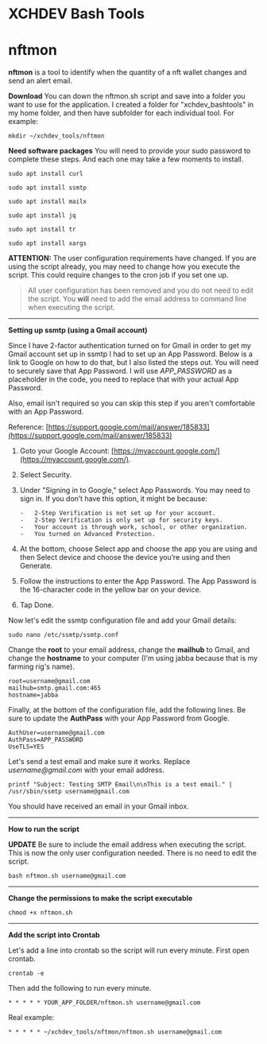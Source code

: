 # XCHDEV Bash Tools

# nftmon

**nftmon** is a tool to identify when the quantity of a nft wallet changes and send an alert email.

**Download**
You can down the nftmon.sh script and save into a folder you want to use for the application.
I created a folder for "xchdev_bashtools" in my home folder, and then have subfolder for each individual tool. For example:
```
mkdir ~/xchdev_tools/nftmon
```

**Need software packages**
You will need to provide your sudo password to complete these steps. And each one may take a few moments to install.

```
sudo apt install curl

sudo apt install ssmtp

sudo apt install mailx

sudo apt install jq

sudo apt install tr

sudo apt install xargs
```

**ATTENTION:** The user configuration requirements have changed. If you are using the script already, you may need to change how you execute the script. This could require changes to the cron job if you set one up.
> All user configuration has been removed and you do not need to edit the script. 
> You **will** need to add the email address to command line when executing the script.

---

**Setting up ssmtp (using a Gmail account)**

Since I have 2-factor authentication turned on for Gmail in order to get my Gmail account set up in ssmtp I had to set up an App Password. Below is a link to Google on how to do that, but I also listed the steps out. You will need to securely save that App Password. I will use  _APP_PASSWORD_  as a placeholder in the code, you need to replace that with your actual App Password.

Also, email isn't required so you can skip this step if you aren't comfortable with an App Password.

Reference:  [https://support.google.com/mail/answer/185833](https://support.google.com/mail/answer/185833)

1.  Goto your Google Account:  [https://myaccount.google.com/](https://myaccount.google.com/).
2.  Select Security.
3.  Under "Signing in to Google," select App Passwords. You may need to sign in. If you don’t have this option, it might be because:

        -   2-Step Verification is not set up for your account.
        -   2-Step Verification is only set up for security keys.
        -   Your account is through work, school, or other organization.
        -   You turned on Advanced Protection.

5.  At the bottom, choose Select app and choose the app you are using and then Select device and choose the device you’re using and then Generate.
6.  Follow the instructions to enter the App Password. The App Password is the 16-character code in the yellow bar on your device.
7.  Tap Done.

Now let's edit the ssmtp configuration file and add your Gmail details:

```
sudo nano /etc/ssmtp/ssmtp.conf
```

Change the  **root**  to your email address, change the  **mailhub**  to Gmail, and change the  **hostname**  to your computer (I'm using jabba because that is my farming rig's name).

```
root=username@gmail.com
mailhub=smtp.gmail.com:465
hostname=jabba
```

Finally, at the bottom of the configuration file, add the following lines. Be sure to update the **AuthPass** with your App Password from Google.

```
AuthUser=username@gmail.com
AuthPass=APP_PASSWORD
UseTLS=YES
```

Let's send a test email and make sure it works. Replace  _username@gmail.com_  with your email address.

```
printf "Subject: Testing SMTP Email\n\nThis is a test email." | /usr/sbin/ssmtp username@gmail.com
```

You should have received an email in your Gmail inbox.

---

**How to run the script**

**UPDATE** Be sure to include the email address when executing the script. This is now the only user configuration needed. There is no need to edit the script.

```
bash nftmon.sh username@gmail.com
```

---

**Change the permissions to make the script executable**

```
chmod +x nftmon.sh
```

---

**Add the script into Crontab**

Let's add a line into crontab so the script will run every minute. First open crontab.

```
crontab -e
```

Then add the following to run every minute.

```
* * * * * YOUR_APP_FOLDER/nftmon.sh username@gmail.com
```

Real example:

```
* * * * * ~/xchdev_tools/nftmon/nftmon.sh username@gmail.com
```

